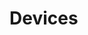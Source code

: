 # Devices





























































































